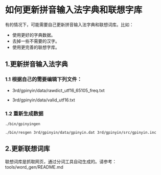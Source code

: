 # 如何更新拼音输入法字典和联想字库

有的情况下，可能需要自己更新拼音输入法字典和联想词库。比如：

* 使用更好的字典数据。
* 去掉一些不需要的汉字。
* 使用更完善的联想字库。

## 1.更新拼音输入法字典

### 1.1 根据自己的需要编辑下列文件：

* 3rd/gpinyin/data/rawdict\_utf16\_65105\_freq.txt

* 3rd/gpinyin/data/valid\_utf16.txt

### 1.2 重新生成数据

```
./bin/gpinyingen

./bin/resgen 3rd/gpinyin/data/gpinyin.dat 3rd/gpinyin/src/gpinyin.inc
```

## 2.更新联想词库

联想词库是抓取网页，通过分词工具自动生成的。请参考：tools/word_gen/README.md



